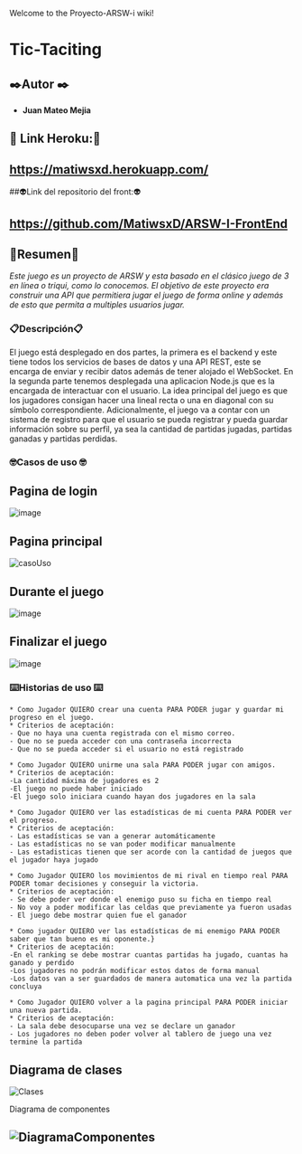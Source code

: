 Welcome to the Proyecto-ARSW-i wiki!

# Tic-Taciting
## ✒️Autor ✒️
* **Juan Mateo Mejia**
## 👾	Link Heroku:👾	
## https://matiwsxd.herokuapp.com/
##👽Link del repositorio del front:👽
## https://github.com/MatiwsxD/ARSW-I-FrontEnd
## 🚀Resumen🚀

_Este juego es un proyecto de ARSW y esta basado en el clásico juego de 3 en línea o triqui, como lo conocemos. El objetivo de este proyecto era construir una API que permitiera jugar el juego de forma online y además de esto que permita a multiples usuarios jugar._

### 📋Descripción📋
El juego está desplegado en dos partes, la primera es el backend y este tiene todos los servicios de bases de datos y una API REST, este se encarga de enviar y recibir datos además de tener alojado el WebSocket. En la segunda parte tenemos desplegada una aplicacion Node.js que es la encargada de interactuar con el usuario.
La idea principal del juego es que los jugadores consigan hacer una lineal recta o una en diagonal con su símbolo correspondiente. Adicionalmente, el juego va a contar con un sistema de registro para que el usuario se pueda registrar y pueda guardar información sobre su perfil, ya sea la cantidad de partidas jugadas, partidas ganadas y partidas perdidas.


### 🤓Casos de uso 🤓
## Pagina de login
![image](https://user-images.githubusercontent.com/42101956/173468746-9a26b6d9-c93f-4c83-8ea7-16f9e2324ed0.png)

## Pagina principal
![casoUso](https://user-images.githubusercontent.com/42101956/180586666-256a18c4-dbfe-437e-9fa0-cddc7877a8dc.png)



## Durante el juego
![image](https://user-images.githubusercontent.com/42101956/173468988-8e75f372-9522-49b8-a7d1-312e9bee1d96.png)

## Finalizar el juego
![image](https://user-images.githubusercontent.com/42101956/173469129-390ef365-f4b0-4870-b8dd-2f8f982faa7a.png)

### ⌨️Historias de uso ⌨️

```
* Como Jugador QUIERO crear una cuenta PARA PODER jugar y guardar mi progreso en el juego.
* Criterios de aceptación: 
- Que no haya una cuenta registrada con el mismo correo.
- Que no se pueda acceder con una contraseña incorrecta
- Que no se pueda acceder si el usuario no está registrado

```
```
* Como Jugador QUIERO unirme una sala PARA PODER jugar con amigos.
* Criterios de aceptación: 
-La cantidad máxima de jugadores es 2
-El juego no puede haber iniciado
-El juego solo iniciara cuando hayan dos jugadores en la sala 

```
```
* Como Jugador QUIERO ver las estadísticas de mi cuenta PARA PODER ver el progreso.
* Criterios de aceptación: 
- Las estadísticas se van a generar automáticamente 
- Las estadísticas no se van poder modificar manualmente
- Las estadisticas tienen que ser acorde con la cantidad de juegos que el jugador haya jugado
```

```
* Como Jugador QUIERO los movimientos de mi rival en tiempo real PARA PODER tomar decisiones y conseguir la victoria.
* Criterios de aceptación: 
- Se debe poder ver donde el enemigo puso su ficha en tiempo real
- No voy a poder modificar las celdas que previamente ya fueron usadas
- El juego debe mostrar quien fue el ganador
```

```
* Como jugador QUIERO ver las estadísticas de mi enemigo PARA PODER saber que tan bueno es mi oponente.}
* Criterios de aceptación: 
-En el ranking se debe mostrar cuantas partidas ha jugado, cuantas ha ganado y perdido
-Los jugadores no podrán modificar estos datos de forma manual
-Los datos van a ser guardados de manera automatica una vez la partida concluya
```
```
* Como Jugador QUIERO volver a la pagina principal PARA PODER iniciar una nueva partida.
* Criterios de aceptación:
- La sala debe desocuparse una vez se declare un ganador
- Los jugadores no deben poder volver al tablero de juego una vez termine la partida
``` 

## Diagrama de clases
![Clases](https://user-images.githubusercontent.com/42101956/180586593-5a00a1bc-8cdf-4411-9003-57c5ece1ee9a.jpg)



Diagrama de componentes

## ![DiagramaComponentes](https://user-images.githubusercontent.com/42101956/180587895-cfc8afed-0710-43e7-ae16-2fae2541cdea.jpg)


